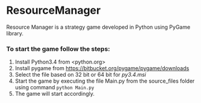 # ResourceManager
Resource Manager is a strategy game developed in Python using PyGame library.

### To start the game follow the steps:
1. Install Python3.4 from <python.org>
2. Install pygame from <https://bitbucket.org/pygame/pygame/downloads>	
3. Select the file based on 32 bit or 64 bit for _py3.4.msi_
4. Start the game by executing the file Main.py from the source_files folder using command `python Main.py`
5. The game will start accordingly.
